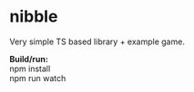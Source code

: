 # nibble

Very simple TS based library + example game.

**Build/run:**   
npm install  
npm run watch  